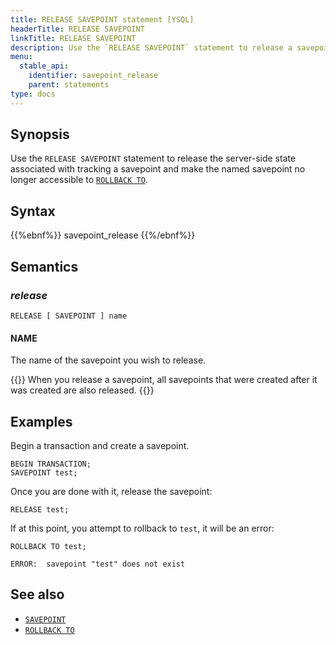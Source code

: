 ```yaml
---
title: RELEASE SAVEPOINT statement [YSQL]
headerTitle: RELEASE SAVEPOINT
linkTitle: RELEASE SAVEPOINT
description: Use the `RELEASE SAVEPOINT` statement to release a savepoint.
menu:
  stable_api:
    identifier: savepoint_release
    parent: statements
type: docs
---
```


## Synopsis

Use the `RELEASE SAVEPOINT` statement to release the server-side state associated with tracking a savepoint and make the named savepoint no longer accessible to [`ROLLBACK TO`](../savepoint_rollback).

## Syntax

{{%ebnf%}}
  savepoint_release
{{%/ebnf%}}

## Semantics

### *release*

```plpgsql
RELEASE [ SAVEPOINT ] name
```

#### NAME

The name of the savepoint you wish to release.

{{<note title="Other savepoints may be released">}}
When you release a savepoint, all savepoints that were created after it was created are also released.
{{</note>}}


## Examples

Begin a transaction and create a savepoint.

```plpgsql
BEGIN TRANSACTION;
SAVEPOINT test;
```

Once you are done with it, release the savepoint:

```plpgsql
RELEASE test;
```

If at this point, you attempt to rollback to `test`, it will be an error:

```plpgsql
ROLLBACK TO test;
```

```output
ERROR:  savepoint "test" does not exist
```

## See also

- [`SAVEPOINT`](../savepoint_create)
- [`ROLLBACK TO`](../savepoint_rollback)
